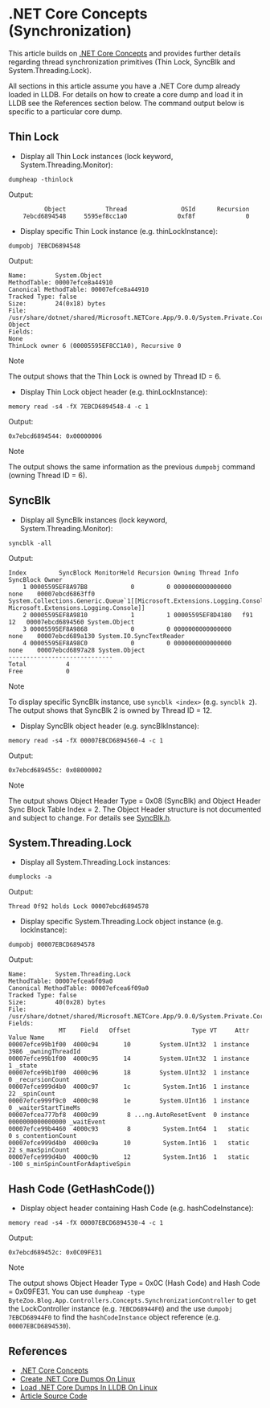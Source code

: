 # .NET Core Concepts (Synchronization)

This article builds on [.NET Core Concepts](./.NET%20Core%20Concepts%20(Summary).md) and provides further details regarding thread synchronization primitives (Thin Lock, SyncBlk and System.Threading.Lock).

All sections in this article assume you have a .NET Core dump already loaded in LLDB. For details on how to create a core dump and load it in LLDB see the References section below. The command output below is specific to a particular core dump.

## Thin Lock

* Display all Thin Lock instances (lock keyword, System.Threading.Monitor):

```
dumpheap -thinlock
```

Output:
```
          Object           Thread               OSId      Recursion
    7ebcd6894548     5595ef8cc1a0              0xf8f              0
```

* Display specific Thin Lock instance (e.g. thinLockInstance):

```
dumpobj 7EBCD6894548
```

Output:
```
Name:        System.Object
MethodTable: 00007efce8a44910
Canonical MethodTable: 00007efce8a44910
Tracked Type: false
Size:        24(0x18) bytes
File:        /usr/share/dotnet/shared/Microsoft.NETCore.App/9.0.0/System.Private.CoreLib.dll
Object
Fields:
None
ThinLock owner 6 (00005595EF8CC1A0), Recursive 0
```

> [!NOTE]
> The output shows that the Thin Lock is owned by Thread ID = 6.

* Display Thin Lock object header (e.g. thinLockInstance):

```
memory read -s4 -fX 7EBCD6894548-4 -c 1
```

Output:
```
0x7ebcd6894544: 0x00000006
```

> [!NOTE]
> The output shows the same information as the previous `dumpobj` command (owning Thread ID = 6).

## SyncBlk

* Display all SyncBlk instances (lock keyword, System.Threading.Monitor):

```
syncblk -all
```

Output:
```
Index         SyncBlock MonitorHeld Recursion Owning Thread Info          SyncBlock Owner
    1 00005595EF8A97B8            0         0 0000000000000000     none    00007ebcd6863ff0 System.Collections.Generic.Queue`1[[Microsoft.Extensions.Logging.Console.LogMessageEntry, Microsoft.Extensions.Logging.Console]]
    2 00005595EF8A9810            1         1 00005595EF8D4180   f91  12   00007ebcd6894560 System.Object
    3 00005595EF8A9868            0         0 0000000000000000     none    00007ebcd689a130 System.IO.SyncTextReader
    4 00005595EF8A98C0            0         0 0000000000000000     none    00007ebcd6897a28 System.Object
-----------------------------
Total           4
Free            0
```

> [!NOTE]
> To display specific SyncBlk instance, use `syncblk <index>` (e.g. `syncblk 2`). The output shows that SyncBlk 2 is owned by Thread ID = 12.

* Display SyncBlk object header (e.g. syncBlkInstance):

```
memory read -s4 -fX 00007EBCD6894560-4 -c 1
```

Output:
```
0x7ebcd689455c: 0x08000002
```

> [!NOTE]
> The output shows Object Header Type = 0x08 (SyncBlk) and Object Header Sync Block Table Index = 2.
> The Object Header structure is not documented and subject to change. For details see [SyncBlk.h](https://github.com/dotnet/runtime/blob/main/src/coreclr/vm/syncblk.h).

## System.Threading.Lock

* Display all System.Threading.Lock instances:

```
dumplocks -a
```

Output:
```
Thread 0f92 holds Lock 00007ebcd6894578
```

* Display specific System.Threading.Lock object instance (e.g. lockInstance):

```
dumpobj 00007EBCD6894578
```

Output:
```
Name:        System.Threading.Lock
MethodTable: 00007efcea6f09a0
Canonical MethodTable: 00007efcea6f09a0
Tracked Type: false
Size:        40(0x28) bytes
File:        /usr/share/dotnet/shared/Microsoft.NETCore.App/9.0.0/System.Private.CoreLib.dll
Fields:
              MT    Field   Offset                 Type VT     Attr            Value Name
00007efce99b1f00  4000c94       10        System.UInt32  1 instance             3986 _owningThreadId
00007efce99b1f00  4000c95       14        System.UInt32  1 instance                1 _state
00007efce99b1f00  4000c96       18        System.UInt32  1 instance                0 _recursionCount
00007efce999d4b0  4000c97       1c         System.Int16  1 instance               22 _spinCount
00007efce999f9c0  4000c98       1e        System.UInt16  1 instance                0 _waiterStartTimeMs
00007efcea777bf8  4000c99        8 ...ng.AutoResetEvent  0 instance 0000000000000000 _waitEvent
00007efce99b4460  4000c93        8         System.Int64  1   static                0 s_contentionCount
00007efce999d4b0  4000c9a       10         System.Int16  1   static               22 s_maxSpinCount
00007efce999d4b0  4000c9b       12         System.Int16  1   static             -100 s_minSpinCountForAdaptiveSpin
```

## Hash Code (GetHashCode())

* Display object header containing Hash Code (e.g. hashCodeInstance):

```
memory read -s4 -fX 00007EBCD6894530-4 -c 1
```

Output:
```
0x7ebcd689452c: 0x0C09FE31
```

> [!NOTE]
> The output shows Object Header Type = 0x0C (Hash Code) and Hash Code = 0x09FE31.
> You can use `dumpheap -type ByteZoo.Blog.App.Controllers.Concepts.SynchronizationController` to get the LockController instance (e.g. `7EBCD68944F0`) and the use `dumpobj 7EBCD68944F0` to find the `hashCodeInstance` object reference (e.g. `00007EBCD6894530`).

## References

* [.NET Core Concepts](./.NET%20Core%20Concepts%20(Summary).md)
* [Create .NET Core Dumps On Linux](./Create%20.NET%20Core%20Dumps%20On%20Linux.md)
* [Load .NET Core Dumps In LLDB On Linux](./Load%20.NET%20Core%20Dumps%20In%20LLDB%20On%20Linux.md)
* [Article Source Code](/Sources)

<!--- Category = .NET Concepts, Tags = .NET Core, .NET Concepts, Linux --->